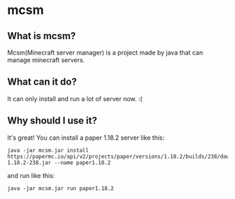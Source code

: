 # mcsm
## What is mcsm?
Mcsm(Minecraft server manager) is a project made by java that can manage minecraft servers.
## What can it do?
It can only install and run a lot of server now. :(
## Why should I use it?
It's great! You can install a paper 1.18.2 server like this:
```shell
java -jar mcsm.jar install https://papermc.io/api/v2/projects/paper/versions/1.18.2/builds/238/downloads/paper-1.18.2-238.jar --name paper1.18.2
```
and run like this:
```shell
java -jar mcsm.jar run paper1.18.2
```
